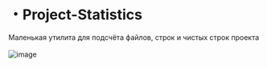 # ・Project-Statistics
Маленькая утилита для подсчёта файлов, строк и чистых строк проекта
<br><br>
![image](https://user-images.githubusercontent.com/78260779/181201678-235ea567-b091-4c42-9623-8038f40aa9dd.png)
